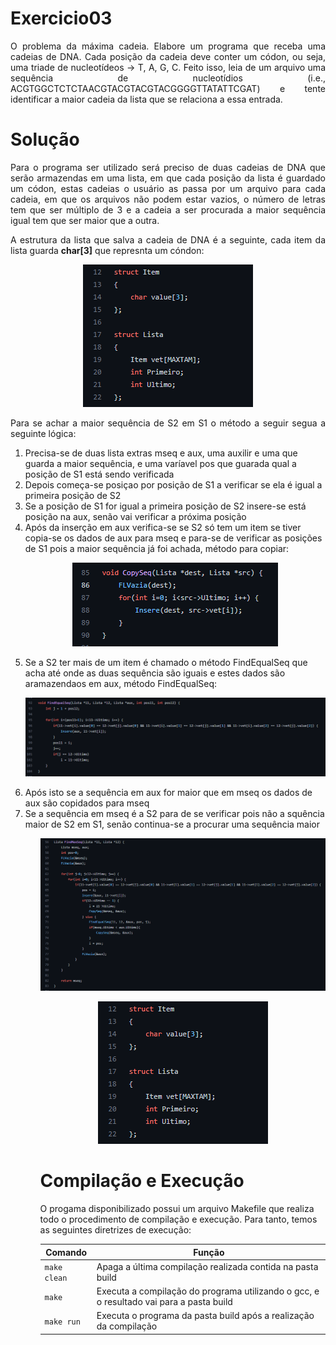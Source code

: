 # Exercicio03
<p align="justify">
O problema da máxima cadeia. Elabore um programa que receba uma cadeias de DNA. Cada posição da cadeia deve conter um códon, ou seja, uma triade de nucleotídeos → T, A, G, C. Feito isso, leia de um arquivo uma sequência de nucleotídios (i.e., ACGTGGCTCTCTAACGTACGTACGTACGGGGTTATATTCGAT) e tente identificar a maior cadeia da lista que se relaciona a essa entrada.
</p>

# Solução

<p align="justify">
Para o programa ser utilizado será preciso de duas cadeias de DNA que serão armazendas em uma lista, em que cada posição da lista é guardado um códon, estas cadeias o usuário as passa por um arquivo para cada cadeia, em que os arquivos não podem estar vazios, o número de letras tem que ser múltiplo de 3 e a cadeia a ser procurada a maior sequência igual tem que ser maior que a outra.
</p>

<p align="justify">
A estrutura da lista que salva a cadeia de DNA é a seguinte, cada item da lista guarda <strong>char[3]</strong> que represnta um cóndon:
</p>
<p align="center">
<img src="imgs/estrutura.png">
</p>

<p align="justify">
Para se achar a maior sequência de S2 em S1 o método a seguir segua a seguinte lógica:
<ol>
  <li>Precisa-se de duas lista extras mseq e aux, uma auxilir e uma que guarda a maior sequência, e uma varíavel pos que guarada qual a posição de S1 está sendo verificada</li>
  <li>Depois começa-se posiçao por posição de S1 a verificar se ela é igual a primeira posição de S2</li>
  <li>Se a posição de S1 for igual a primeira posição de S2 insere-se está posição na aux, senão vai verificar a próxima posição</li>
  <li>Após da inserção em aux verifica-se se S2 só tem um item se tiver copia-se os dados de aux para mseq e para-se de verificar as posições de S1 pois a maior sequência já foi achada, método para copiar:
  <p align="center"><img src="imgs/copia.png"></p>
  </li>
  <li>Se a S2 ter mais de um item é chamado o método FindEqualSeq que acha até onde as duas sequência são iguais e estes dados são aramazendaos em aux, método FindEqualSeq:
  <p align="center"><img src="imgs/equalseq.png"></p>
  </li>
  <li>Após isto se a sequência em aux for maior que em mseq os dados de aux são copidados para mseq</li>
  <li>Se a sequência em mseq é a S2 para de se verificar pois não a squência maior de S2 em S1, senão continua-se a procurar uma sequência maior</li>
<ol>
  <p align="center"><img src="imgs/maxseq.png"></p>
</p>
<p align="center">
<img src="imgs/estrutura.png">
</p>

# Compilação e Execução

O progama disponibilizado possui um arquivo Makefile que realiza todo o procedimento de compilação e execução. Para tanto, temos as seguintes diretrizes de execução:


| Comando                |  Função                                                                                           |                     
| -----------------------| ------------------------------------------------------------------------------------------------- |
|  `make clean`          | Apaga a última compilação realizada contida na pasta build                                        |
|  `make`                | Executa a compilação do programa utilizando o gcc, e o resultado vai para a pasta build           |
|  `make run`            | Executa o programa da pasta build após a realização da compilação                                 |
